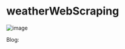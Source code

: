 # weatherWebScraping
![image](https://user-images.githubusercontent.com/43558838/48133154-3a60c080-e2d9-11e8-97d2-bd5a0fffe5bf.jpg)

Blog: 
